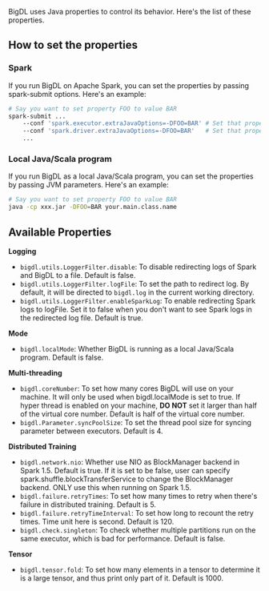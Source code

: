 BigDL uses Java properties to control its behavior. Here's the list of
these properties.

## **How to set the properties**

### **Spark**
If you run BigDL on Apache Spark, you can set the properties by passing
spark-submit options. Here's an example:
```bash
# Say you want to set property FOO to value BAR
spark-submit ...
    --conf 'spark.executor.extraJavaOptions=-DFOO=BAR' # Set that property for executor process
    --conf 'spark.driver.extraJavaOptions=-DFOO=BAR'   # Set that property for driver process
    ...
```

### **Local Java/Scala program**
If you run BigDL as a local Java/Scala program, you can set the properties
by passing JVM parameters. Here's an example:
```bash
# Say you want to set property FOO to value BAR
java -cp xxx.jar -DFOO=BAR your.main.class.name
```

## **Available Properties**

**Logging**
- `bigdl.utils.LoggerFilter.disable`: To disable redirecting logs of Spark and BigDL to a file. Default is false.
- `bigdl.utils.LoggerFilter.logFile`: To set the path to redirect log. By default, it will be directed to `bigdl.log` in the current working directory.
- `bigdl.utils.LoggerFilter.enableSparkLog`: To enable redirecting Spark logs to logFile. Set it to false when you don't want to see Spark logs in the redirected log file. Default is true.

**Mode**
- `bigdl.localMode`: Whether BigDL is running as a local Java/Scala program. Default is false.

**Multi-threading**
- `bigdl.coreNumber`: To set how many cores BigDL will use on your machine. It will only be used when bigdl.localMode is set to true. If hyper thread is enabled on your machine, __DO NOT__ set it larger than half of the virtual core number. Default is half of the virtual core number.
- `bigdl.Parameter.syncPoolSize`: To set the thread pool size for syncing parameter between executors. Default is 4.

**Distributed Training**
- `bigdl.network.nio`: Whether use NIO as BlockManager backend in Spark 1.5. Default is true. If it is set to be false, user can specify spark.shuffle.blockTransferService to change the BlockManager backend. ONLY use this when running on Spark 1.5.
- `bigdl.failure.retryTimes`: To set how many times to retry when there's failure in distributed training. Default is 5.
- `bigdl.failure.retryTimeInterval`: To set how long to recount the retry times. Time unit here is second. Default is 120.
- `bigdl.check.singleton`: To check whether multiple partitions run on the same executor, which is bad for performance. Default is false.

**Tensor**
- `bigdl.tensor.fold`: To set how many elements in a tensor to determine it is a large tensor, and thus print only part of it. Default is 1000.